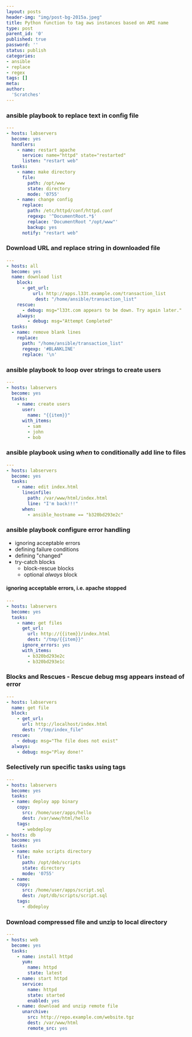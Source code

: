 ```yaml
---
layout: posts
header-img: "img/post-bg-2015a.jpeg"
title: Python function to tag aws instances based on AMI name
type: post
parent_id: '0'
published: true
password: ''
status: publish
categories:
- ansible
- replace
- regex
tags: []
meta:
author:
  'Scratches'
---
```

### ansible playbook to replace text in config file
```yaml
---
- hosts: labservers
  become: yes
  handlers:
    - name: restart apache
      service: name="httpd" state="restarted"
      listen: "restart web"
  tasks:
    - name: make directory
      file:
        path: /opt/www
        state: directory
        mode: '0755'
    - name: change config
      replace:
        path: /etc/httpd/conf/httpd.conf
        regexp: '^DocumentRoot.*$'
        replace: 'DocumentRoot "/opt/www"'
        backup: yes
      notify: "restart web"
```
### Download URL and replace string in downloaded file
```yaml
---
- hosts: all
  become: yes
  name: download list
    block:
      - get_url:
          url: http://apps.l33t.example.com/transaction_list
           dest: "/home/ansible/transaction_list"
    rescue:
      - debug: msg="l33t.com appears to be down. Try again later."  
    always:
        - debug: msg="Attempt Completed"
  tasks:
  - name: remove blank lines
    replace:
      path: "/home/ansible/transaction_list"
      regexp: '#BLANKLINE'
      replace: '\n'
```
### ansible playbook to loop over strings to create users
```yaml
---
- hosts: labservers
  become: yes
  tasks:
    - name: create users
      user:
        name: "{{item}}"
      with_items:
        - sam
        - john
        - bob
```
### ansible playbook using _when_ to conditionally add line to files
```yaml
---
- hosts: labservers
  become: yes
  tasks:
    - name: edit index.html
      lineinfile:
        path: /var/www/html/index.html
        line: "I'm back!!!"
      when:
        - ansible_hostname == "b320bd293e2c"
```
### ansible playbook configure error handling
* ignoring acceptable errors
* defining failure conditions
* defining "changed"
* try-catch blocks
  * block-rescue blocks 
  * optional _always_ block
#### ignoring acceptable errors, i.e. apache stopped
```yaml
---
- hosts: labservers
  become: yes
  tasks:
    - name: get files
      get_url:
        url: http://{{item}}/index.html
        dest: "/tmp/{{item}}"
      ignore_errors: yes
      with_items:
        - b320bd293e2c
        - b320bd293e1c
```
### Blocks and Rescues - Rescue debug msg appears instead of error
```yaml
---
- hosts: labservers
  name: get file
  block:
    - get_url:
      url: http://localhost/index.html
      dest: "/tmp/index_file"
  rescue:
    - debug: msg="The file does not exist"
  always:
    - debug: msg="Play done!"
```
### Selectively run specific tasks using tags
```yaml
---
- hosts: labservers
  become: yes
  tasks:
  - name: deploy app binary
    copy:
      src: /home/user/apps/hello
      dest: /var/www/html/hello
    tags:
      - webdeploy
- hosts: db
  become: yes
  tasks:
  - name: make scripts directory
    file:
      path: /opt/deb/scripts
      state: directory
      mode: '0755'
  - name:
    copy:
      src: /home/user/apps/script.sql
      dest: /opt/db/scripts/script.sql
    tags:
      - dbdeploy
```
### Download compressed file and unzip to local directory
```yaml
---
- hosts: web
  become: yes
  tasks:
    - name: install httpd
      yum:
        name: httpd
        state: latest
    - name: start httpd
      service:
        name: httpd
        state: started
        enabled: yes
    - name: download and unzip remote file
      unarchive:
        src: http://repo.example.com/website.tgz 
        dest: /var/www/html
        remote_src: yes
```